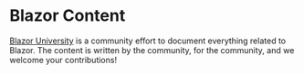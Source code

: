 # Blazor Content

[Blazor University](https://blazor-university.com/) is a community effort to document everything related to Blazor. The content is written by the community, for the community, and we welcome your contributions!
